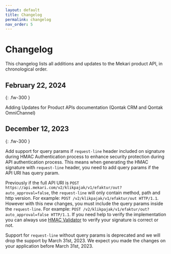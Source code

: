 ```yaml
---
layout: default
title: Changelog
permalink: changelog
nav_order: 5
---
```

# Changelog

This changelog lists all additions and updates to the Mekari product API, in chronological order.

## February 22, 2024

{: .fw-300 }

Adding Updates for Product APIs documentation (Qontak CRM and Qontak OmniChannel)

## December 12, 2023

{: .fw-300 }

Add support for query params if `request-line` header included on signature during HMAC Authentication process to enhance security protection during API authentication process. This means when generating the HMAC signature with `request-line` header, you need to add query params if the API URI has query param.

Previously if the full API URI is `POST https://api.mekari.com/v2/klikpajak/v1/efaktur/out?auto_approval=false`, the `request-line` will only contain method, path and http version. For example: `POST /v2/klikpajak/v1/efaktur/out HTTP/1.1`. However with this new changes, you must include the query params inside the `request-line`. For example: `POST /v2/klikpajak/v1/efaktur/out?auto_approval=false HTTP/1.1`. If you need help to verify the implementation you can always use [HMAC Validator](https://developers.mekari.com/dashboard/hmac-validator) to verify your signature is correct or not.

Support for `request-line` without query params is deprecated and we will drop the support by March 31st, 2023. We expect you made the changes on your application before March 31st, 2023.
